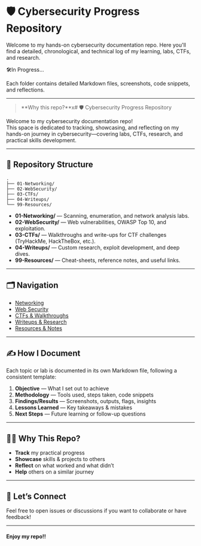 # 🛡️ Cybersecurity Progress Repository

Welcome to my hands-on cybersecurity documentation repo. Here you'll find a detailed, chronological, and technical log of my learning, labs, CTFs, and research.

🛠️In Progress...

Each folder contains detailed Markdown files, screenshots, code snippets, and reflections.

---

> **Why this repo?**x# 🛡️ Cybersecurity Progress Repository

Welcome to my cybersecurity documentation repo!  
This space is dedicated to tracking, showcasing, and reflecting on my hands-on journey in cybersecurity—covering labs, CTFs, research, and practical skills development.

---

## 📁 Repository Structure

```
.
├── 01-Networking/
├── 02-WebSecurity/
├── 03-CTFs/
├── 04-Writeups/
└── 99-Resources/
```

- **01-Networking/** — Scanning, enumeration, and network analysis labs.
- **02-WebSecurity/** — Web vulnerabilities, OWASP Top 10, and exploitation.
- **03-CTFs/** — Walkthroughs and write-ups for CTF challenges (TryHackMe, HackTheBox, etc.).
- **04-Writeups/** — Custom research, exploit development, and deep dives.
- **99-Resources/** — Cheat-sheets, reference notes, and useful links.

---

## 🗂️ Navigation

- [Networking](./01-Networking/README.md)
- [Web Security](./02-WebSecurity/README.md)
- [CTFs & Walkthroughs](./03-CTFs/README.md)
- [Writeups & Research](./04-Writeups/README.md)
- [Resources & Notes](./99-Resources/notes.md)

---

## ✍️ How I Document

Each topic or lab is documented in its own Markdown file, following a consistent template:

1. **Objective** — What I set out to achieve
2. **Methodology** — Tools used, steps taken, code snippets
3. **Findings/Results** — Screenshots, outputs, flags, insights
4. **Lessons Learned** — Key takeaways & mistakes
5. **Next Steps** — Future learning or follow-up questions



---

## 🧑‍💻 Why This Repo?

- **Track** my practical progress
- **Showcase** skills & projects to others
- **Reflect** on what worked and what didn’t
- **Help** others on a similar journey

---

## 🚀 Let’s Connect

Feel free to open issues or discussions if you want to collaborate or have feedback!

---

<h4> Enjoy my repo!! </h4> 


